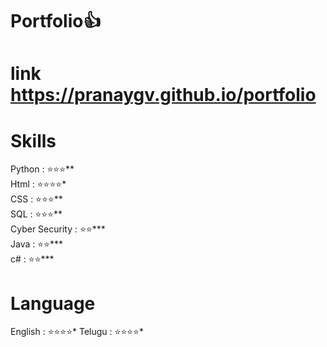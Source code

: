 # Portfolio👍


# link https://pranaygv.github.io/portfolio

# Skills

Python            : ⭐⭐⭐** <br />
Html              : ⭐⭐⭐⭐* <br />
CSS               : ⭐⭐⭐**  <br />
SQL               : ⭐⭐⭐** <br />
Cyber Security    : ⭐⭐*** <br />
Java              : ⭐⭐*** <br />
c#                : ⭐⭐***

# Language

English  : ⭐⭐⭐⭐*
Telugu   : ⭐⭐⭐⭐*
